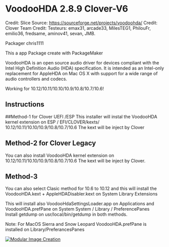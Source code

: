 # VoodooHDA 2.8.9 Clover-V6

Credit: Slice 
Source: https://sourceforge.net/projects/voodoohda/
Credit: Clover Team
Credit: Testeurs: emax31, arcade33, MilesTEG1, PhilouFr, emilio36, fredsame, aminov41, sevan, JMB. 

Packager chris1111

This a app Package create with PackageMaker 

VoodooHDA is an open source audio driver for devices compliant with the Intel High Definition Audio (HDA) specification.
It is intended as an Intel-only replacement for AppleHDA on Mac OS X with support for a wide range of audio controllers and codecs.
 
Working for 10.12/10.11/10.10/10.9/10.8/10.7/10.6!  


## Instructions

 ##Method-1 for Clover UEFI /ESP
This installer will instal the VoodooHDA kernel extension on ESP / EFI/CLOVER/kexts/
10.12/10.11/10.10/10.9/10.8/10.7/10.6
The kext will be inject by Clover

## Method-2 for Clover Legacy
You can also install VoodooHDA kernel extension on 10.12/10.11/10.10/10.9/10.8/10.7/10.6 
The kext will be inject by Clover.

## Method-3
You can also select Clasic method for 10.6 to 10.12
and this will install the VoodooHDA.kext + AppleHDADisabler.kext on System Library Extensions

This will install also VoodooHdaSettingsLoader.app
on Applications and VoodooHDA.prefPane on System 
System / Library / PreferencePanes  
Install getdump on usr/local/bin/getdump
in both methods.

Note:
For MacOS Sierra and Snow Leopard VoodooHDA.prefPane is installed on Library/PreferancesPanes


[![Modular Image Creation](https://i37.servimg.com/u/f37/18/50/18/69/voodoo11.png)]()
